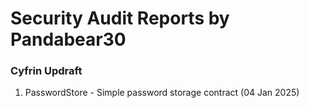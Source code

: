 # Security Audit Reports by Pandabear30

### Cyfrin Updraft
1. PasswordStore - Simple password storage contract (04 Jan 2025)
